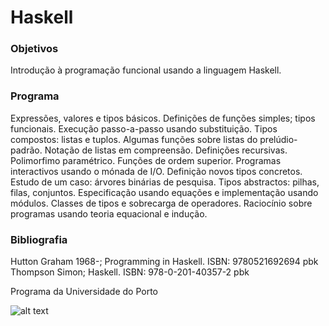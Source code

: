 # Haskell

### Objetivos

Introdução à programação funcional usando a linguagem Haskell.

### Programa

Expressões, valores e tipos básicos. Definições de funções simples; tipos funcionais. Execução passo-a-passo usando substituição. Tipos compostos: listas e tuplos. Algumas funções sobre listas do prelúdio-padrão. Notação de listas em compreensão. Definições recursivas. Polimorfimo paramétrico. Funções de ordem superior. Programas interactivos usando o mónada de I/O. Definição novos tipos concretos. Estudo de um caso: árvores binárias de pesquisa. Tipos abstractos: pilhas, filas, conjuntos. Especificação usando equações e implementação usando módulos. Classes de tipos e sobrecarga de operadores. Raciocínio sobre programas usando teoria equacional e indução.

### Bibliografia 

Hutton Graham 1968-; Programming in Haskell. ISBN: 9780521692694 pbk
Thompson Simon; Haskell. ISBN: 978-0-201-40357-2 pbk

Programa da Universidade do Porto

![alt text][logo]

[logo]: https://www.up.pt/it/static/76781e2f.png
